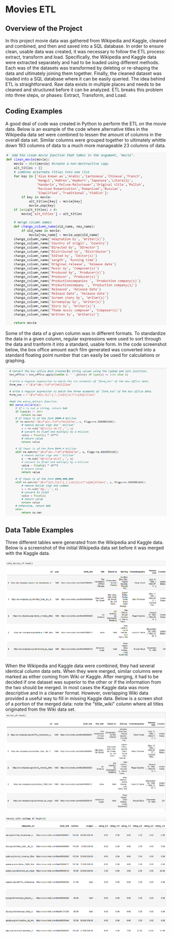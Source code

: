 # Movies ETL
## Overview of the Project
In this project movie data was gathered from Wikipedia and Kaggle, cleaned and combined, and then and saved into a SQL database. In order to ensure clean, usable data was created, it was necessary to follow the ETL process: extract, transform and load.  Specifically, the Wikipedia and Kaggle data were extracted separately and had to be loaded using different methods.  Each was of the datasets was transformed by deleting or re-shaping the data and ultimately joining them together.  Finally, the cleaned dataset was loaded into a SQL database where it can be easily queried.  The idea behind ETL is straightforward. Raw data exists in multiple places and needs to be cleaned and structured before it can be analyzed. ETL breaks this problem into three steps, or phases: Extract, Transform, and Load.

## Coding Examples
A good deal of code was created in Python to perform the ETL on the movie data.  Below is an example of the code where alternative titles in the Wikipedia data set were combined to lessen the amount of columns in the overall data set.  Similar columns were grouped together to ultimately whittle down 193 columns of data to a much more manageable 23 columns of data.    

![python example code #1](screenshots/python_coding_ex1.png)

Some of the data of a given column was in different formats.  To standardize the data in a given column, regular expressions were used to sort through the data and tranform it into a standard, usable form.  In the code screenshot below, the box office amount each film generated was converted into a standard floating point number that can easily be used for calculations or graphing.  

![python example code #2](screenshots/python_coding_ex2.png)

## Data Table Examples
Three different tables were generated from the Wikipedia and Kaggle data.  Below is a screenshot of the initial Wikipedia data set before it was merged with the Kaggle data.

![Table showing cleaned movie data](screenshots/movie_data.png)

When the Wikipedia and Kaggle data were combined, they had several identical column data sets.  When they were merged, similar columns were marked as either coming from Wiki or Kaggle.  After merging, it had to be decided if one dataset was superior to the other or if the information from the two should be merged.  In most cases the Kaggle data was more descriptive and in a cleaner format.  However, overlapping Wiki data provided a useful way to fill in missing Kaggle data.  Below is a screen shot of a portion of the merged data: note the "title_wiki" column where all titles originated from the Wiki data set.   
![Table showing cleaned movie data](screenshots/merged_movie_data.png)


![Table showing movie ratings](screenshots/movie_ratings.png)
